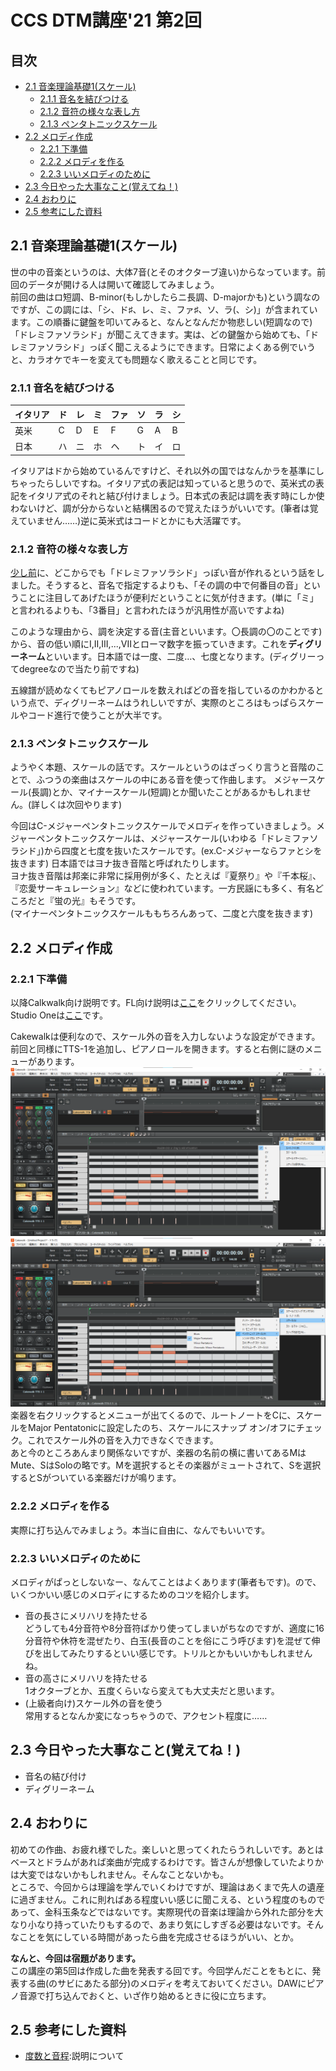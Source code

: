 <!-- omit in toc -->
# CCS DTM講座'21 第2回
<!-- omit in toc -->
## 目次
* [2.1 音楽理論基礎1(スケール)](#21-音楽理論基礎1スケール)
	* [2.1.1 音名を結びつける](#211-音名を結びつける)
	* [2.1.2 音符の様々な表し方](#212-音符の様々な表し方)
	* [2.1.3 ペンタトニックスケール](#213-ペンタトニックスケール)
* [2.2 メロディ作成](#22-メロディ作成)
	* [2.2.1 下準備](#221-下準備)
	* [2.2.2 メロディを作る](#222-メロディを作る)
	* [2.2.3 いいメロディのために](#223-いいメロディのために)
* [2.3 今日やった大事なこと(覚えてね！)](#23-今日やった大事なこと覚えてね)
* [2.4 おわりに](#24-おわりに)
* [2.5 参考にした資料](#25-参考にした資料)

## 2.1 音楽理論基礎1(スケール)
世の中の音楽というのは、大体7音(とそのオクターブ違い)からなっています。前回のデータが開ける人は開いて確認してみましょう。  
前回の曲はロ短調、B-minor(もしかしたらニ長調、D-majorかも)という調なのですが、この調には、「シ、ド♯、レ、ミ、ファ♯、ソ、ラ(、シ)」が含まれています。この順番に鍵盤を叩いてみると、なんとなんだか物悲しい(短調なので)「ドレミファソラシド」が聞こえてきます。実は、どの鍵盤から始めても、「ドレミファソラシド」っぽく聞こえるようにできます。日常によくある例でいうと、カラオケでキーを変えても問題なく歌えることと同じです。

### 2.1.1 音名を結びつける
| イタリア | ド   | レ   | ミ   | ファ | ソ   | ラ   | シ   |
| :------- | :--- | :--- | :--- | :--- | :--- | :--- | :--- |
| 英米     | C    | D    | E    | F    | G    | A    | B    |
| 日本     | ハ   | ニ   | ホ   | ヘ   | ト   | イ   | ロ   |

イタリアはドから始めているんですけど、それ以外の国ではなんかラを基準にしちゃったらしいですね。イタリア式の表記は知っていると思うので、英米式の表記をイタリア式のそれと結び付けましょう。日本式の表記は調を表す時にしか使わないけど、調が分からないと結構困るので覚えたほうがいいです。(筆者は覚えていません……)逆に英米式はコードとかにも大活躍です。

### 2.1.2 音符の様々な表し方
[少し前](#21-音楽理論基礎1スケール)に、どこからでも「ドレミファソラシド」っぽい音が作れるという話をしました。そうすると、音名で指定するよりも、「その調の中で何番目の音」ということに注目してあげたほうが便利だということに気が付きます。(単に「ミ」と言われるよりも、「3番目」と言われたほうが汎用性が高いですよね)

このような理由から、調を決定する音(主音といいます。〇長調の〇のことです)から、音の低い順にI,II,III,...,VIIとローマ数字を振っていきます。これを**ディグリーネーム**といいます。日本語では一度、二度…、七度となります。(ディグリーってdegreeなので当たり前ですね)

五線譜が読めなくてもピアノロールを数えればどの音を指しているのかわかるという点で、ディグリーネームはうれしいですが、実際のところはもっぱらスケールやコード進行で使うことが大半です。

### 2.1.3 ペンタトニックスケール
ようやく本題、スケールの話です。スケールというのはざっくり言うと音階のことで、ふつうの楽曲はスケールの中にある音を使って作曲します。
メジャースケール(長調)とか、マイナースケール(短調)とか聞いたことがあるかもしれません。(詳しくは次回やります)

今回はC-メジャーペンタトニックスケールでメロディを作っていきましょう。メジャーペンタトニックスケールは、メジャースケール(いわゆる「ドレミファソラシド」)から四度と七度を抜いたスケールです。(ex.C-メジャーならファとシを抜きます)
日本語ではヨナ抜き音階と呼ばれたりします。  
ヨナ抜き音階は邦楽に非常に採用例が多く、たとえば『夏祭り』や『千本桜』、『恋愛サーキュレーション』などに使われています。一方民謡にも多く、有名どころだと『蛍の光』もそうです。   
(マイナーペンタトニックスケールももちろんあって、二度と六度を抜きます)

## 2.2 メロディ作成

### 2.2.1 下準備
以降Calkwalk向け説明です。FL向け説明は[ここ](2_FL.html)をクリックしてください。  Studio Oneは[ここ](2_SO.html)です。

Cakewalkは便利なので、スケール外の音を入力しないような設定ができます。前回と同様にTTS-1を追加し、ピアノロールを開きます。すると右側に謎のメニューがあります。
![](./images/dtm007.png)
![](./images/dtm008.png)
楽器を右クリックするとメニューが出てくるので、ルートノートをCに、スケールをMajor Pentatonicに設定したのち、スケールにスナップ オン/オフにチェック。これでスケール外の音を入力できなくできます。  
あと今のところあんまり関係ないですが、楽器の名前の横に書いてあるMはMute、SはSoloの略です。Mを選択するとその楽器がミュートされて、Sを選択するとSがついている楽器だけが鳴ります。

### 2.2.2 メロディを作る
実際に打ち込んでみましょう。本当に自由に、なんでもいいです。

### 2.2.3 いいメロディのために
メロディがぱっとしないなー、なんてことはよくあります(筆者もです)。ので、いくつかいい感じのメロディにするためのコツを紹介します。
* 音の長さにメリハリを持たせる  
どうしても4分音符や8分音符ばかり使ってしまいがちなのですが、適度に16分音符や休符を混ぜたり、白玉(長音のことを俗にこう呼びます)を混ぜて伸びを出してみたりするといい感じです。トリルとかもいいかもしれませんね。
* 音の高さにメリハリを持たせる  
1オクターブとか、五度くらいなら変えても大丈夫だと思います。
* (上級者向け)スケール外の音を使う  
常用するとなんか変になっちゃうので、アクセント程度に……

## 2.3 今日やった大事なこと(覚えてね！)
* 音名の結び付け
* ディグリーネーム

## 2.4 おわりに
初めての作曲、お疲れ様でした。楽しいと思ってくれたらうれしいです。あとはベースとドラムがあれば楽曲が完成するわけです。皆さんが想像していたよりかは大変ではないかもしれません。そんなことないかも。  
ところで、今回からは理論を学んでいくわけですが、理論はあくまで先人の遺産に過ぎません。これに則ればある程度いい感じに聞こえる、という程度のものであって、金科玉条などではないです。実際現代の音楽は理論から外れた部分を大なり小なり持っていたりもするので、あまり気にしすぎる必要はないです。そんなことを気にしている時間があったら曲を完成させるほうがいい、とか。

**なんと、今回は宿題があります。**  
この講座の第5回は作成した曲を発表する回です。今回学んだことをもとに、発表する曲(のサビにあたる部分)のメロディを考えておいてください。DAWにピアノ音源で打ち込んでおくと、いざ作り始めるときに役に立ちます。

## 2.5 参考にした資料
* [度数と音程](https://soundquest.jp/quest/prerequisite/interval-1/):説明について